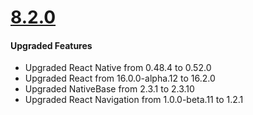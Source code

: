 # [8.2.0](http://gitstrap.com/strapmobile/FlatApp/blob/v8.2.0/React-Native/ChangeLog.md)

#### Upgraded Features

* Upgraded React Native from 0.48.4 to 0.52.0
* Upgraded React from 16.0.0-alpha.12 to 16.2.0
* Upgraded NativeBase from 2.3.1 to 2.3.10
* Upgraded React Navigation from 1.0.0-beta.11 to 1.2.1

